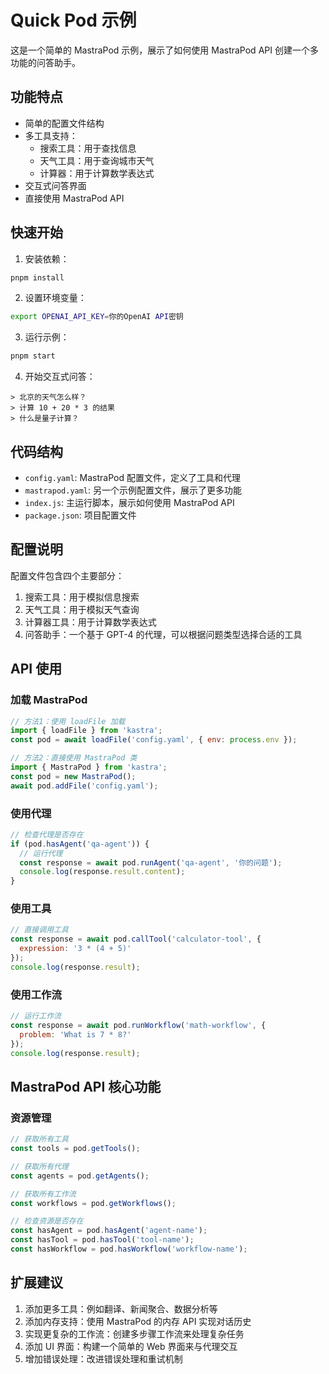 # Quick Pod 示例

这是一个简单的 MastraPod 示例，展示了如何使用 MastraPod API 创建一个多功能的问答助手。

## 功能特点

- 简单的配置文件结构
- 多工具支持：
  - 搜索工具：用于查找信息
  - 天气工具：用于查询城市天气
  - 计算器：用于计算数学表达式
- 交互式问答界面
- 直接使用 MastraPod API

## 快速开始

1. 安装依赖：
```bash
pnpm install
```

2. 设置环境变量：
```bash
export OPENAI_API_KEY=你的OpenAI API密钥
```

3. 运行示例：
```bash
pnpm start
```

4. 开始交互式问答：
```
> 北京的天气怎么样？
> 计算 10 + 20 * 3 的结果
> 什么是量子计算？
```

## 代码结构

- `config.yaml`: MastraPod 配置文件，定义了工具和代理
- `mastrapod.yaml`: 另一个示例配置文件，展示了更多功能
- `index.js`: 主运行脚本，展示如何使用 MastraPod API
- `package.json`: 项目配置文件

## 配置说明

配置文件包含四个主要部分：

1. 搜索工具：用于模拟信息搜索
2. 天气工具：用于模拟天气查询
3. 计算器工具：用于计算数学表达式
4. 问答助手：一个基于 GPT-4 的代理，可以根据问题类型选择合适的工具

## API 使用

### 加载 MastraPod

```javascript
// 方法1：使用 loadFile 加载
import { loadFile } from 'kastra';
const pod = await loadFile('config.yaml', { env: process.env });

// 方法2：直接使用 MastraPod 类
import { MastraPod } from 'kastra';
const pod = new MastraPod();
await pod.addFile('config.yaml');
```

### 使用代理

```javascript
// 检查代理是否存在
if (pod.hasAgent('qa-agent')) {
  // 运行代理
  const response = await pod.runAgent('qa-agent', '你的问题');
  console.log(response.result.content);
}
```

### 使用工具

```javascript
// 直接调用工具
const response = await pod.callTool('calculator-tool', {
  expression: '3 * (4 + 5)'
});
console.log(response.result);
```

### 使用工作流

```javascript
// 运行工作流
const response = await pod.runWorkflow('math-workflow', {
  problem: 'What is 7 * 8?'
});
console.log(response.result);
```

## MastraPod API 核心功能

### 资源管理
```javascript
// 获取所有工具
const tools = pod.getTools();

// 获取所有代理
const agents = pod.getAgents();

// 获取所有工作流
const workflows = pod.getWorkflows();

// 检查资源是否存在
const hasAgent = pod.hasAgent('agent-name');
const hasTool = pod.hasTool('tool-name');
const hasWorkflow = pod.hasWorkflow('workflow-name');
```

## 扩展建议

1. 添加更多工具：例如翻译、新闻聚合、数据分析等
2. 添加内存支持：使用 MastraPod 的内存 API 实现对话历史
3. 实现更复杂的工作流：创建多步骤工作流来处理复杂任务
4. 添加 UI 界面：构建一个简单的 Web 界面来与代理交互
5. 增加错误处理：改进错误处理和重试机制 